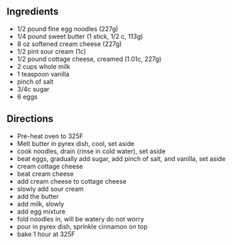 ## Ingredients
* 1/2 pound fine egg noodles (227g)
* 1/4 pound sweet butter (1 stick, 1/2 c, 113g)
* 8 oz softened cream cheese (227g)
* 1/2 pint sour cream (1c)
* 1/2 pound cottage cheese, creamed (1.01c, 227g)
* 2 cups whole milk
* 1 teaspoon vanilla
* pinch of salt
* 3/4c sugar
* 6 eggs

## Directions
* Pre-heat oven to 325F
* Melt butter in pyrex dish, cool, set aside
* cook noodles, drain (rinse in cold water), set aside
* beat eggs, gradually add sugar, add pinch of salt, and vanilla, set aside
* cream cottage cheese
* beat cream cheese
* add cream cheese to cottage cheese
* slowly add sour cream
* add the butter
* add milk, slowly
* add egg mixture
* fold noodles in, will be watery do not worry
* pour in pyrex dish, sprinkle cinnamon on top
* bake 1 hour at 325F
